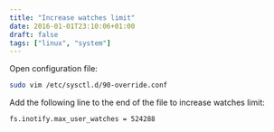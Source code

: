 ```yaml
---
title: "Increase watches limit"
date: 2016-01-01T23:10:06+01:00
draft: false
tags: ["linux", "system"]
---
```


Open configuration file:
```bash
sudo vim /etc/sysctl.d/90-override.conf
```

Add the following line to the end of the file to increase watches limit:
```bash
fs.inotify.max_user_watches = 524288
```
